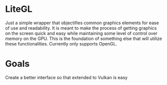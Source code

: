 # LiteGL
Just a simple wrapper that objectifies common graphics elements for ease of use and readability. It is meant to make the process of getting graphics on the screen quick and easy while maintaining some level of control over memory on the GPU.
This is the foundation of something else that will utilize these functionalities.
Currently only supports OpenGL.

# Goals
Create a better interface so that extended to Vulkan is easy
